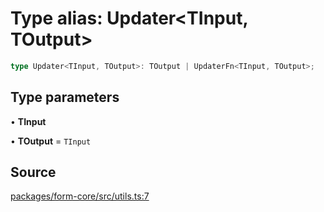 # Type alias: Updater\<TInput, TOutput\>

```ts
type Updater<TInput, TOutput>: TOutput | UpdaterFn<TInput, TOutput>;
```

## Type parameters

• **TInput**

• **TOutput** = `TInput`

## Source

[packages/form-core/src/utils.ts:7](https://github.com/TanStack/form/blob/2fcee08730ef56cadb9b5937d06198bcc1fedcd7/packages/form-core/src/utils.ts#L7)

